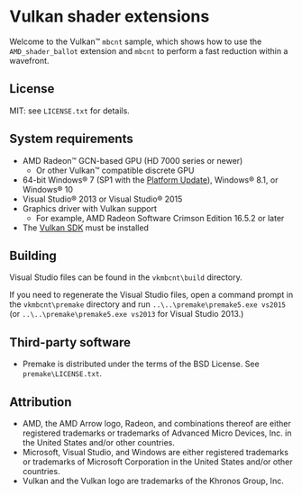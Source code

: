 Vulkan shader extensions
========================

Welcome to the Vulkan&trade; `mbcnt` sample, which shows how to use the `AMD_shader_ballot` extension and `mbcnt` to perform a fast reduction within a wavefront.

License
-------

MIT: see `LICENSE.txt` for details.

System requirements
-------------------

* AMD Radeon&trade; GCN-based GPU (HD 7000 series or newer)
  * Or other Vulkan&trade; compatible discrete GPU 
* 64-bit Windows&reg; 7 (SP1 with the [Platform Update](https://msdn.microsoft.com/en-us/library/windows/desktop/jj863687.aspx)), Windows&reg; 8.1, or Windows&reg; 10
* Visual Studio&reg; 2013 or Visual Studio&reg; 2015
* Graphics driver with Vulkan support
  * For example, AMD Radeon Software Crimson Edition 16.5.2 or later
* The [Vulkan SDK](https://vulkan.lunarg.com) must be installed

Building
--------

Visual Studio files can be found in the `vkmbcnt\build` directory.

If you need to regenerate the Visual Studio files, open a command prompt in the `vkmbcnt\premake` directory and run `..\..\premake\premake5.exe vs2015` (or `..\..\premake\premake5.exe vs2013` for Visual Studio 2013.)

Third-party software
------------------

* Premake is distributed under the terms of the BSD License. See `premake\LICENSE.txt`.

Attribution
-----------

* AMD, the AMD Arrow logo, Radeon, and combinations thereof are either registered trademarks or trademarks of Advanced Micro Devices, Inc. in the United States and/or other countries.
* Microsoft, Visual Studio, and Windows are either registered trademarks or trademarks of Microsoft Corporation in the United States and/or other countries.
* Vulkan and the Vulkan logo are trademarks of the Khronos Group, Inc.
